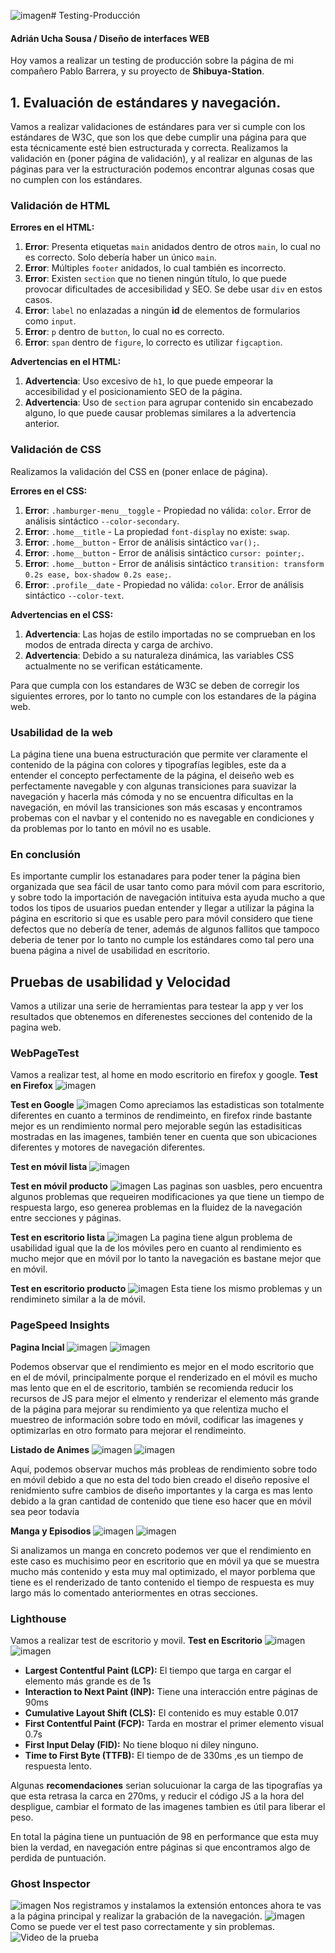![imagen](https://github.com/user-attachments/assets/e04eb710-893d-450d-9082-39d014b93efd)# Testing-Producción
#### Adrián Ucha Sousa / Diseño de interfaces WEB

Hoy vamos a realizar un testing de producción sobre la página de mi compañero Pablo Barrera, y su proyecto de **Shibuya-Station**.

## 1. Evaluación de estándares y navegación.
Vamos a realizar validaciones de estándares para ver si cumple con los estándares de W3C, que son los que debe cumplir una página para que esta técnicamente esté bien estructurada y correcta.
Realizamos la validación en (poner página de validación), y al realizar en algunas de las páginas para ver la estructuración podemos encontrar algunas cosas que no cumplen con los estándares.

### Validación de HTML
**Errores en el HTML:**
1. **Error**: Presenta etiquetas `main` anidados dentro de otros `main`, lo cual no es correcto. Solo debería haber un único `main`.
2. **Error**: Múltiples `footer` anidados, lo cual también es incorrecto.
3. **Error**: Existen `section` que no tienen ningún título, lo que puede provocar dificultades de accesibilidad y SEO. Se debe usar `div` en estos casos.
4. **Error**: `label` no enlazadas a ningún **id** de elementos de formularios como `input`.
5. **Error**: `p` dentro de `button`, lo cual no es correcto.
6. **Error**: `span` dentro de `figure`, lo correcto es utilizar `figcaption`.

**Advertencias en el HTML:**
1. **Advertencia**: Uso excesivo de `h1`, lo que puede empeorar la accesibilidad y el posicionamiento SEO de la página.
2. **Advertencia**: Uso de `section` para agrupar contenido sin encabezado alguno, lo que puede causar problemas similares a la advertencia anterior.

### Validación de CSS
Realizamos la validación del CSS en (poner enlace de página).

**Errores en el CSS:**
1. **Error**: `.hamburger-menu__toggle` - Propiedad no válida: `color`. Error de análisis sintáctico `--color-secondary`.
2. **Error**: `.home__title` - La propiedad `font-display` no existe: `swap`.
3. **Error**: `.home__button` - Error de análisis sintáctico `var();`.
4. **Error**: `.home__button` - Error de análisis sintáctico `cursor: pointer;`.
5. **Error**: `.home__button` - Error de análisis sintáctico `transition: transform 0.2s ease, box-shadow 0.2s ease;`.
6. **Error**: `.profile__date` - Propiedad no válida: `color`. Error de análisis sintáctico `--color-text`.

**Advertencias en el CSS:**
1. **Advertencia**: Las hojas de estilo importadas no se comprueban en los modos de entrada directa y carga de archivo.
2. **Advertencia**: Debido a su naturaleza dinámica, las variables CSS actualmente no se verifican estáticamente.

Para que cumpla con los estandares de W3C se deben de corregir los siguientes errores, por lo tanto no cumple con los estandares de la página web.

### Usabilidad de la web
La página tiene una buena estructuración que permite ver claramente el contenido de la página con colores y tipografías legibles, este da a entender el concepto perfectamente de la página, el deiseño web es perfectamente navegable y con algunas transiciones para suavizar la navegación y hacerla más cómoda y no se encuentra díficultas en la navegación, en móvil las transiciones son más escasas y encontramos probemas con el navbar y el contenido no es navegable en condiciones y da problemas por lo tanto en móvil no es usable.

### En conclusión
Es importante cumplir los estanadares para poder tener la página bien organizada que sea fácil de usar tanto como para móvil com para escritorio, y sobre todo la importación de navegación intituiva esta ayuda mucho a que todos los tipos de usuarios puedan entender y llegar a utilizar la página la página en escritorio si que es usable
pero para móvil considero que tiene defectos que no debería de tener, además de algunos fallitos que tampoco deberia de tener por lo tanto no cumple los estándares como tal pero una buena página a nivel de usabilidad en escritorio.

## Pruebas de usabilidad y Velocidad
Vamos a utilizar una serie de herramientas para testear la app y ver los resultados que obtenemos en diferenestes secciones del contenido de la pagina web.
### WebPageTest
Vamos a realizar test, al home en modo escritorio en firefox y google.
**Test en Firefox**
![imagen](https://github.com/user-attachments/assets/f9a4e349-da99-4962-a792-74b5b8dde0f8)


**Test en Google**
![imagen](https://github.com/user-attachments/assets/23677674-b5ff-49a8-87c9-2db4150df5f5)
Como apreciamos las estadisticas son totalmente diferentes en cuanto a terminos de rendimeinto, en firefox rinde bastante mejor es un rendimiento normal pero mejorable según las estadisiticas mostradas en las imagenes, también tener en cuenta que son ubicaciones diferentes y motores de navegación diferentes.

**Test en móvil lista**
![imagen](https://github.com/user-attachments/assets/710bdfdd-762f-4887-b905-9e2b0ff8ee06)

**Test en móvil producto**
![imagen](https://github.com/user-attachments/assets/10da5deb-0a6c-47a1-9f3a-b4e6b2d26f14)
Las paginas son uasbles, pero encuentra algunos problemas que requeiren modificaciones ya que tiene un tiempo de respuesta largo, eso generea problemas en la fluidez de la navegación entre secciones y páginas.

**Test en escritorio lista**
![imagen](https://github.com/user-attachments/assets/d1e6a5df-3bc4-4b68-a1b5-8e042a6aab4c)
La pagina tiene algun problema de usabilidad igual que la de los móviles pero en cuanto al rendimiento es mucho mejor que en móvil por lo tanto la navegación es bastane mejor que en móvil.

**Test en escritorio producto**
![imagen](https://github.com/user-attachments/assets/7cfac66b-ac36-4af5-9594-5dbe0f3fda83)
Esta tiene los mismo problemas y un rendimineto similar a la de móvil.



### PageSpeed Insights
**Pagina Incial**
![imagen](https://github.com/user-attachments/assets/732065c5-a265-4f4c-ab54-6635dc1ea7e2)
![imagen](https://github.com/user-attachments/assets/9ca872de-52f6-4688-bfef-ad5b4fa3a5a2)

Podemos observar que el rendimiento es mejor en el modo escritorio que en el de móvil, principalmente porque el renderizado en el móvil es mucho mas lento que en el de escritorio, también se recomienda reducir los recursos de JS para mejor el elmento y renderizar el elemento más grande de la página para mejorar su rendimiento ya que relentiza mucho el muestreo de información sobre todo en móvil, codificar las imagenes y optimizarlas en otro formato para mejorar el rendimeinto.


**Listado de Animes**
![imagen](https://github.com/user-attachments/assets/95c272d0-75cb-4144-b810-5a69aba2c595)
![imagen](https://github.com/user-attachments/assets/0dca121c-d6f8-4609-bd9c-0b5c134a725c)

Aquí, podemos observar muchos más probleas de rendimiento sobre todo en móvil debido a que no esta del todo bien creado el diseño reposive el renidmiento sufre cambios de diseño importantes y la carga es mas lento debido a la gran cantidad de contenido que tiene eso hacer que en móvil sea peor todavía

**Manga y Episodios**
![imagen](https://github.com/user-attachments/assets/b99c4b13-742b-4dc0-b268-a846997d7943)
![imagen](https://github.com/user-attachments/assets/7c17d17c-815b-4a50-8dae-58d529e01fa1)

Si analizamos un manga en concreto podemos ver que el rendimiento en este caso es muchisimo peor en escritorio que en móvil ya que se muestra mucho más contenido y esta muy mal optimizado, el mayor porblema que tiene es el renderizado de tanto contenido el tiempo de respuesta es muy largo más lo comentado anteriormentes en otras secciones.


### Lighthouse
Vamos a realizar test de escritorio y movil.
**Test en Escritorio**
![imagen](https://github.com/user-attachments/assets/4621ae96-3069-4fef-a46a-15418c36cad6)
![imagen](https://github.com/user-attachments/assets/92c8d35d-b3c3-4d3a-8d8d-84d8a14aef84)

- **Largest Contentful Paint (LCP):** El tiempo que targa en cargar el elemento más grande es de 1s
- **Interaction to Next Paint (INP):** Tiene una interacción entre páginas de 90ms
- **Cumulative Layout Shift (CLS):** El contenido es muy estable 0.017
- **First Contentful Paint (FCP):** Tarda en mostrar el primer elemento visual 0.7s
- **First Input Delay (FID):** No tiene bloquo ni diley ninguno.
- **Time to First Byte (TTFB):** El tiempo de de 330ms ,es un tiempo de respuesta lento.

Algunas **recomendaciones** serian solucuionar la carga de las tipografías ya que esta retrasa la carca en 270ms, y reducir el código JS a la hora del despligue, cambiar el formato de las imagenes tambien es útil para liberar el peso.

En total la página tiene un puntuación de 98 en performance que esta muy bien la verdad, en navegación entre páginas si que encontramos algo de perdida de puntuación.

### Ghost Inspector
![imagen](https://github.com/user-attachments/assets/f5b564e6-bfb4-4089-be2c-b5bd9ecda2a9)
Nos registramos y instalamos la extensión entonces ahora te vas a la página principal y realizar la grabación de la navegación.
![imagen](https://github.com/user-attachments/assets/84619cff-9ddc-4d90-8a8c-f5b45b58973c)
Como se puede ver el test paso correctamente y sin problemas.
![Video de la prueba](https://github.com/user-attachments/assets/9a5257cf-c26f-4f7c-8c27-715a49f13dd9)






